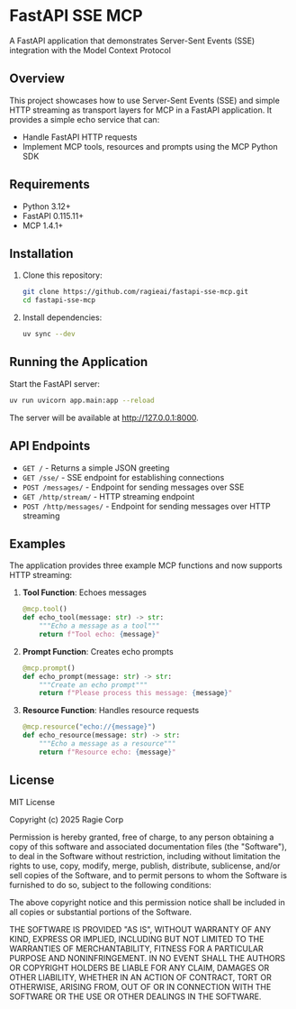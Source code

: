 # FastAPI SSE MCP

A FastAPI application that demonstrates Server-Sent Events (SSE) integration with the Model Context Protocol

## Overview

This project showcases how to use Server-Sent Events (SSE) and simple HTTP streaming as transport layers for MCP in a FastAPI application. It provides a simple echo service that can:

- Handle FastAPI HTTP requests
- Implement MCP tools, resources and prompts using the MCP Python SDK

## Requirements

- Python 3.12+
- FastAPI 0.115.11+
- MCP 1.4.1+

## Installation

1. Clone this repository:
   ```bash
   git clone https://github.com/ragieai/fastapi-sse-mcp.git
   cd fastapi-sse-mcp
   ```

2. Install dependencies:
   ```bash
   uv sync --dev
   ```

## Running the Application

Start the FastAPI server:

```bash
uv run uvicorn app.main:app --reload
```

The server will be available at http://127.0.0.1:8000.

## API Endpoints

- `GET /` - Returns a simple JSON greeting
- `GET /sse/` - SSE endpoint for establishing connections
- `POST /messages/` - Endpoint for sending messages over SSE
- `GET /http/stream/` - HTTP streaming endpoint
- `POST /http/messages/` - Endpoint for sending messages over HTTP streaming

## Examples

The application provides three example MCP functions and now supports HTTP streaming:

1. **Tool Function**: Echoes messages
   ```python
   @mcp.tool()
   def echo_tool(message: str) -> str:
       """Echo a message as a tool"""
       return f"Tool echo: {message}"
   ```

2. **Prompt Function**: Creates echo prompts
   ```python
   @mcp.prompt()
   def echo_prompt(message: str) -> str:
       """Create an echo prompt"""
       return f"Please process this message: {message}"
   ```

3. **Resource Function**: Handles resource requests
   ```python
   @mcp.resource("echo://{message}")
   def echo_resource(message: str) -> str:
       """Echo a message as a resource"""
       return f"Resource echo: {message}"
   ```

## License

MIT License

Copyright (c) 2025 Ragie Corp

Permission is hereby granted, free of charge, to any person obtaining a copy
of this software and associated documentation files (the "Software"), to deal
in the Software without restriction, including without limitation the rights
to use, copy, modify, merge, publish, distribute, sublicense, and/or sell
copies of the Software, and to permit persons to whom the Software is
furnished to do so, subject to the following conditions:

The above copyright notice and this permission notice shall be included in all
copies or substantial portions of the Software.

THE SOFTWARE IS PROVIDED "AS IS", WITHOUT WARRANTY OF ANY KIND, EXPRESS OR
IMPLIED, INCLUDING BUT NOT LIMITED TO THE WARRANTIES OF MERCHANTABILITY,
FITNESS FOR A PARTICULAR PURPOSE AND NONINFRINGEMENT. IN NO EVENT SHALL THE
AUTHORS OR COPYRIGHT HOLDERS BE LIABLE FOR ANY CLAIM, DAMAGES OR OTHER
LIABILITY, WHETHER IN AN ACTION OF CONTRACT, TORT OR OTHERWISE, ARISING FROM,
OUT OF OR IN CONNECTION WITH THE SOFTWARE OR THE USE OR OTHER DEALINGS IN THE
SOFTWARE.

